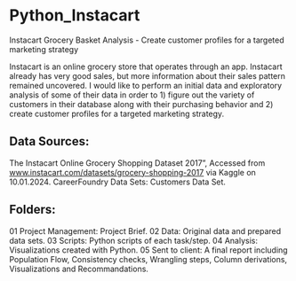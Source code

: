 # Python_Instacart
Instacart Grocery Basket Analysis - Create customer profiles for a targeted marketing strategy

Instacart is an online grocery store that operates through an app. Instacart already has very good sales, but more information about their sales pattern remained uncovered. 
I would like to perform an initial data and exploratory analysis of some of their data in order to 1) figure out the variety of customers in their database along with their purchasing behavior and 2) create customer profiles for a targeted marketing strategy.

## Data Sources:
The Instacart Online Grocery Shopping Dataset 2017”, Accessed from www.instacart.com/datasets/grocery-shopping-2017 via Kaggle on 10.01.2024.
CareerFoundry Data Sets: Customers Data Set.

## Folders:
01 Project Management: Project Brief.
02 Data: Original data and prepared data sets.
03 Scripts: Python scripts of each task/step.
04 Analysis: Visualizations created with Python.
05 Sent to client: A final report including Population Flow, Consistency checks, Wrangling steps, Column derivations, Visualizations and Recommandations.
